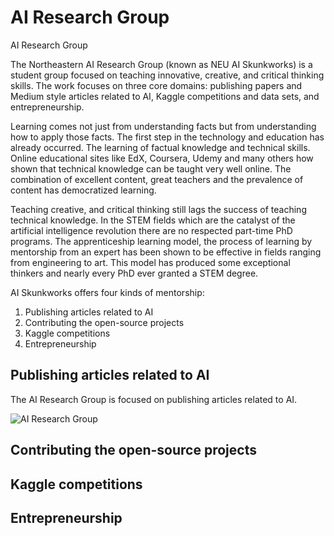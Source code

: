 # AI Research Group
AI Research Group

The Northeastern AI Research Group (known as NEU AI Skunkworks) is a student group focused on teaching innovative, creative, and critical thinking skills. The work focuses on three core domains: publishing papers and Medium style articles related to AI, Kaggle competitions and data sets, and entrepreneurship.

Learning comes not just from understanding facts but from understanding how to apply those facts. The first step in the technology and education has already occurred. The learning of factual knowledge and technical skills. Online educational sites like EdX, Coursera, Udemy and many others how shown that technical knowledge can be taught very well online. The combination of excellent content, great teachers and the prevalence of content has democratized learning.

Teaching creative, and critical thinking still lags the success of teaching technical knowledge. In the STEM fields which are the catalyst of the artificial intelligence revolution there are no respected part-time PhD programs. The apprenticeship learning model, the process of learning by mentorship from an expert has been shown to be effective in fields ranging from engineering to art. This model has produced some exceptional thinkers and nearly every PhD ever granted a STEM degree.

AI Skunkworks offers four kinds of mentorship:

1) Publishing articles related to AI    
2) Contributing the open-source projects    
3) Kaggle competitions    
4) Entrepreneurship   


## Publishing articles related to AI   

The AI Research Group is focused on publishing articles related to AI. 

![AI Research Group](https://github.com/nikbearbrown/AI_Research_Group/raw/main/IMG/AI_Research_Group.jpg)


## Contributing the open-source projects    


## Kaggle competitions    


##  Entrepreneurship   

